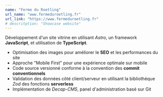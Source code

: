 ```yaml
---
name: "Ferme du Roetling"
url_name: "www.fermeduroetling.fr"
url_link: "https://www.fermeduroetling.fr"
# descritption: "Showcase website"
---
```

Développement d'un site vitrine en utilisant *Astro*, un framework **JavaScript**, et utilisation de **TypeScript**.

- Optimisation des images pour améliorer le **SEO** et les performances du site
- Approche "Mobile First" pour une expérience optimale sur mobile
- Code source versionné conforme à la convention des **commit conventionnels**
- Validation des données côté client/serveur en utilisant la bibliothèque *Zod* des fonctions **serverless**
- Implémentation de *Decap-CMS*, panel d'administration basé sur Git